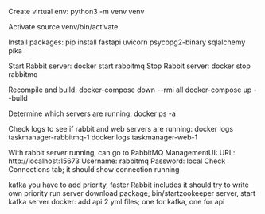Create virtual env:
python3 -m venv venv

Activate 
source venv/bin/activate

Install packages:
pip install fastapi uvicorn psycopg2-binary sqlalchemy pika

Start Rabbit server: docker start rabbitmq
Stop Rabbit server: docker stop rabbitmq


Recompile and build:
docker-compose down --rmi all
docker-compose up --build

Determine which servers are running:
docker ps -a

Check logs to see if rabbit and web servers are running:
docker logs taskmanager-rabbitmq-1
docker logs taskmanager-web-1

With rabbit server running, can go to RabbitMQ ManagementUI:
URL: http://localhost:15673
Username: rabbitmq
Password: local
Check Connections tab; it should show connection running



kafka you have to add priority, faster
Rabbit includes it
should try to write own priority
run server
download package, bin/startzookeeper server, start kafka server
docker: add api
2 yml files; one for kafka, one for api


